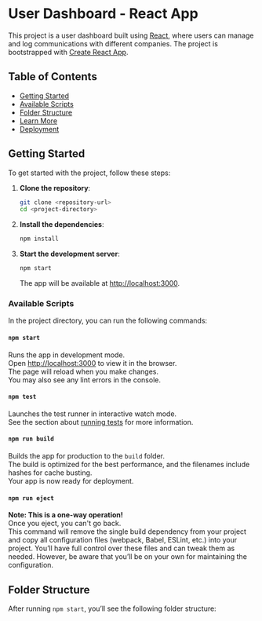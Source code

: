 # User Dashboard - React App

This project is a user dashboard built using [React](https://reactjs.org/), where users can manage and log communications with different companies. The project is bootstrapped with [Create React App](https://github.com/facebook/create-react-app).

## Table of Contents
- [Getting Started](#getting-started)
- [Available Scripts](#available-scripts)
- [Folder Structure](#folder-structure)
- [Learn More](#learn-more)
- [Deployment](#deployment)

## Getting Started

To get started with the project, follow these steps:

1. **Clone the repository**:
    ```bash
    git clone <repository-url>
    cd <project-directory>
    ```

2. **Install the dependencies**:
    ```bash
    npm install
    ```

3. **Start the development server**:
    ```bash
    npm start
    ```

    The app will be available at [http://localhost:3000](http://localhost:3000).

### Available Scripts

In the project directory, you can run the following commands:

#### `npm start`

Runs the app in development mode.  
Open [http://localhost:3000](http://localhost:3000) to view it in the browser.  
The page will reload when you make changes.  
You may also see any lint errors in the console.

#### `npm test`

Launches the test runner in interactive watch mode.  
See the section about [running tests](https://facebook.github.io/create-react-app/docs/running-tests) for more information.

#### `npm run build`

Builds the app for production to the `build` folder.  
The build is optimized for the best performance, and the filenames include hashes for cache busting.  
Your app is now ready for deployment.

#### `npm run eject`

**Note: This is a one-way operation!**  
Once you eject, you can't go back.  
This command will remove the single build dependency from your project and copy all configuration files (webpack, Babel, ESLint, etc.) into your project. You’ll have full control over these files and can tweak them as needed. However, be aware that you’ll be on your own for maintaining the configuration.

## Folder Structure

After running `npm start`, you’ll see the following folder structure:

